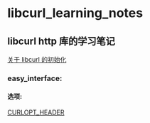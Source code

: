 # libcurl_learning_notes
## libcurl http 库的学习笔记

[关于 libcurl 的初始化](https://github.com/JustDoIt0910/libcurl_learning_notes/blob/main/%E5%85%B3%E4%BA%8E%20libcurl%20%E7%9A%84%E5%88%9D%E5%A7%8B%E5%8C%96.md)

### easy_interface:
#### 选项:
[CURLOPT_HEADER](https://github.com/JustDoIt0910/libcurl_learning_notes/blob/main/easy_interface/options/CURLOPT_HEADER%20%E9%80%89%E9%A1%B9.md)
         
